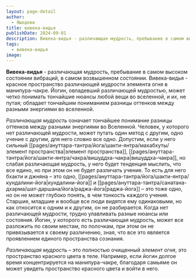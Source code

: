 ```yaml
---
layout: page-detail
author:
  - Яшодеви
title: вивека-видья
publishDate: 2024-09-01
description: Вивека-видья - различающая мудрость, пребывание в самом высоком состоянии вибраций, в самом возвышенном состоянии;
tags:
  - вивека-видья
image:
---
```

**Вивека-видья** - различающая мудрость, пребывание в самом высоком состоянии вибраций, в самом возвышенном состоянии.
Вивека-видья - красное пространство различающей мудрости элемента огня в манипура-чакре. Йогин, овладевший различающей мудростью, может четко понимать тончайшие нюансы любой вещи во вселенной, и их, не путая; обладает тончайшим пониманием разницы оттенков между разными энергиями во вселенной.

*Различающая мудрость* означает тончайшее понимание разницы оттенков между разными энергиями во Вселенной. Человек, у которого нет различающей мудрости, может путать один метод с другим, одно учение с другим, для него словно все одно. Допустим, если у него сильный [[pages/ануттара-тантра/йога/шакти-янтра/махабхуты/элемент пространства|элемент пространства]], [[pages/ануттара-тантра/йога/шакти-янтра/чакра/вишуддха-чакра|вишуддха-чакра]], но слабая различающая мудрость, у него будет тенденция мыслить, что все едино, но при этом он не будет различать учение. То есть для него бхакти и джняна – это одно, [[pages/ануттара-тантра/йога/шакти-янтра/кундалини-йога|кундалини-йога]] и [[pages/ануттара-тантра/санатана-дхарма/шат-даршана/йога/раджа-йога|раджа-йога]] – это тоже одно, но он не может глубоко понять, в чем тонкость каждого учения. Старшие, младшие и вообще все люди видятся ему одинаковыми, но как относится к одним и к другим, он не разбирается. Когда нет различающей мудрости, трудно улавливать разные нюансы или состояния. Йогин, у которого есть различающая мудрость, может все разложить по своим местам, по полочкам, при этом он не привязывается к своему различению, зная, что все это является проявлением единого пространства сознания.

*Различающая мудрость* – это полностью очищенный *элемент огня*, это пространство красного цвета в теле. Например, если йогин долгое время концентрируется на манипура-чакре, благодаря самьяме он может увидеть пространство красного цвета и войти в него.


